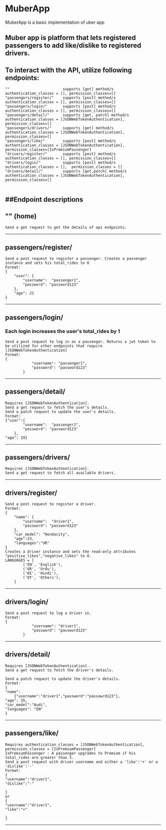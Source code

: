 # MuberApp
MuberApp is a basic implementation of uber app


## Muber app is platform that lets registered passengers to add like/dislike to registered drivers.


## To interact with the API, utilize following endpoints:

```
""                        supports [get] method/s                     authentication_classes = [], permission_classes=[]
"passengers/register/"    supports [post] method/s                    authentication_classes = [], permission_classes=[]
"passengers/login/"       supports [post] method/s                    authentication_classes = [], permission_classes=[]
"passengers/detail/"      supports [get, patch] method/s              authentication_classes = [JSONWebTokenAuthentication], permission_classes=[]
"passengers/drivers/"     supports [get] method/s                     authentication_classes = [JSONWebTokenAuthentication], permission_classes=[]
"passengers/like/"        supports [post] method/s                    authentication_classes = [JSONWebTokenAuthentication], permission_classes=[IsPremiumPassenger]
"drivers/register/"       supports [post] method/s                    authentication_classes = [], permission_classes=[]
"drivers/login/"          supports [post] method/s                    authentication_classes = [],  permission_classes = []
"drivers/detail/"         supports [get,patch] method/s               authentication_classes = [JSONWebTokenAuthentication], permission_classes=[]


```

##Endpoint descriptions
----------------------------------
## "" (home)
```
Send a get request to get the details of api endpoints. 
```
----------------------------------
## passengers/register/   
```
Send a post request to register a passenger. Creates a passenger instance and sets his total_rides to 0
Format:
{
    "user": {
        "username":  "passenger1",
        "password": "password123"
    },
    "age": 21
}
```
----------------------------------
## passengers/login/
### Each login increases the user's total_rides by 1
```
Send a post request to log in as a passenger. Returns a jwt token to be utilized for other endpoints that require [JSONWebTokenAuthentication]
Format:
{
            "username": "passenger1",
            "password": "password123"
        }

```
----------------------------------
## passengers/detail/
```
Requires [JSONWebTokenAuthentication].
Send a get request to fetch the user's details.
Send a patch request to update the user's details.
Format:
{"user":{
        "username":  "passenger1",
        "password": "password123"
    },
"age": 19}  
```
----------------------------------
## passengers/drivers/
```
Requires [JSONWebTokenAuthentication].
Send a get request to fetch all available drivers.
```
----------------------------------
## drivers/register/
```
Send a post request to register a driver.
Format:
{
    "name": {
        "username":  "driver1",
        "password": "password123"
    },
    "car_model": "Hondacity",
    "age":23,
    "languages":"UR"
}
Creates a driver instance and sets the read-only attributes "positive_likes","negative_likes" to 0.
LANGUAGES = [
        ('EN', 'English'),
        ('UR', 'Urdu'),
        ('HI', 'Hindi'),
        ('OT', 'Others'),
    ]
```
----------------------------------
## drivers/login/
```
Send a post request to log a driver in.
Format:
{
            "username": "driver1",
            "password": "password123"
        }

```
----------------------------------

## drivers/detail/
```
Requires [JSONWebTokenAuthentication].
Send a get request to fetch the driver's details.

Send a patch request to update the driver's details.
Format:
{
"name":
    {"username":"driver1","password":"passowrd123"},
"age": 35,
"car_model":"Audi",
"languages": "EN"
}
```
----------------------------------
## passengers/like/
```
Requires authentication_classes = [JSONWebTokenAuthentication], permission_classes = [IsPremiumPassenger]
IsPremiumPassenger : A passenger upgrades to Premium if his total_rides are greater than 3.
Send a post request with driver username and either a 'like':'+' or a 'dislike':'-'
Format:
{
"username":"driver1",
"dislike":"-"

}
or
{
"username":"driver1",
"like":"+"

}
```
----------------------------------



